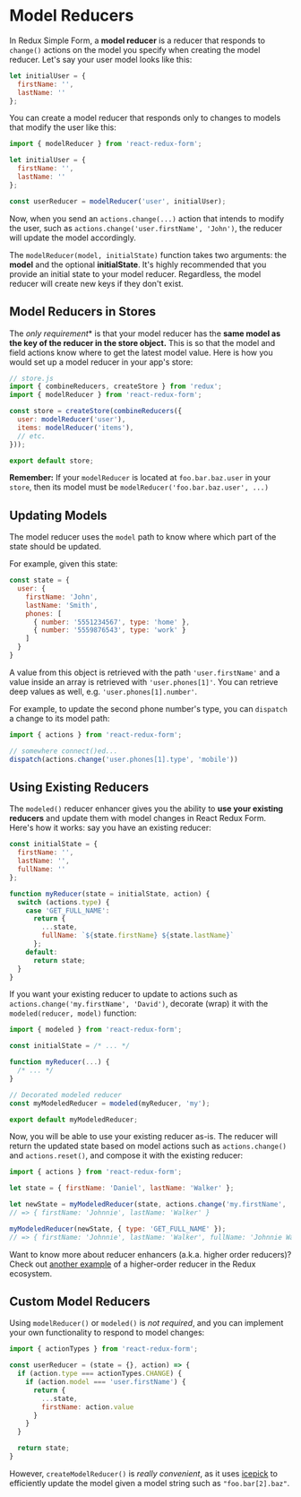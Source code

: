# Model Reducers

In Redux Simple Form, a **model reducer** is a reducer that responds to `change()` actions on the model you specify when creating the model reducer. Let's say your user model looks like this:

```js
let initialUser = {
  firstName: '',
  lastName: ''
};
```

You can create a model reducer that responds only to changes to models that modify the user like this:

```js
import { modelReducer } from 'react-redux-form';

let initialUser = {
  firstName: '',
  lastName: ''
};

const userReducer = modelReducer('user', initialUser);
```

Now, when you send an `actions.change(...)` action that intends to modify the user, such as `actions.change('user.firstName', 'John')`, the reducer will update the model accordingly.

The `modelReducer(model, initialState)` function takes two arguments: the **model** and the optional **initialState**. It's highly recommended that you provide an initial state to your model reducer. Regardless, the model reducer will create new keys if they don't exist.

## Model Reducers in Stores

The _only requirement_\* is that your model reducer has the **same model as the key of the reducer in the store object.** This is so that the model and field actions know where to get the latest model value. Here is how you would set up a model reducer in your app's store:

```js
// store.js
import { combineReducers, createStore } from 'redux';
import { modelReducer } from 'react-redux-form';

const store = createStore(combineReducers({
  user: modelReducer('user'),
  items: modelReducer('items'),
  // etc.
}));

export default store;
```

**Remember:** If your `modelReducer` is located at `foo.bar.baz.user` in your `store`, then its model must be `modelReducer('foo.bar.baz.user', ...)`

## Updating Models

The model reducer uses the `model` path to know where which part of the state should be updated.

For example, given this state:

```js
const state = {
  user: {  
    firstName: 'John',
    lastName: 'Smith',
    phones: [
      { number: '5551234567', type: 'home' },
      { number: '5559876543', type: 'work' }
    ]
  }
}
```

A value from this object is retrieved with the path `'user.firstName'` and a value inside an array is retrieved with `'user.phones[1]'`. You can retrieve deep values as well, e.g. `'user.phones[1].number'`.

For example, to update the second phone number's type, you can `dispatch` a change to its model path:

```js
import { actions } from 'react-redux-form';

// somewhere connect()ed...
dispatch(actions.change('user.phones[1].type', 'mobile'))
```

## Using Existing Reducers

The `modeled()` reducer enhancer gives you the ability to **use your existing reducers** and update them with model changes in React Redux Form. Here's how it works: say you have an existing reducer:

```js
const initialState = {
  firstName: '',
  lastName: '',
  fullName: ''
};

function myReducer(state = initialState, action) {
  switch (actions.type) {
    case 'GET_FULL_NAME':
      return {
        ...state,
        fullName: `${state.firstName} ${state.lastName}`
      };
    default:
      return state;
  }
}
```

If you want your existing reducer to update to actions such as `actions.change('my.firstName', 'David')`, decorate (wrap) it with the `modeled(reducer, model)` function:

```js
import { modeled } from 'react-redux-form';

const initialState = /* ... */

function myReducer(...) {
  /* ... */
}

// Decorated modeled reducer
const myModeledReducer = modeled(myReducer, 'my');

export default myModeledReducer;
```

Now, you will be able to use your existing reducer as-is. The reducer will return the updated state based on model actions such as `actions.change()` and `actions.reset()`, and compose it with the existing reducer:

```js
import { actions } from 'react-redux-form';

let state = { firstName: 'Daniel', lastName: 'Walker' };

let newState = myModeledReducer(state, actions.change('my.firstName', 'Johnnie'));
// => { firstName: 'Johnnie', lastName: 'Walker' }

myModeledReducer(newState, { type: 'GET_FULL_NAME' });
// => { firstName: 'Johnnie', lastName: 'Walker', fullName: 'Johnnie Walker' }
```

Want to know more about reducer enhancers (a.k.a. higher order reducers)? Check out [another example](http://rackt.org/redux/docs/recipes/ImplementingUndoHistory.html) of a higher-order reducer in the Redux ecosystem.

## Custom Model Reducers

Using `modelReducer()` or `modeled()` is *not required*, and you can implement your own functionality to respond to model changes:

```js
import { actionTypes } from 'react-redux-form';

const userReducer = (state = {}, action) => {
  if (action.type === actionTypes.CHANGE) {
    if (action.model === 'user.firstName') {
      return {
        ...state,
        firstName: action.value
      }
    }
  }

  return state;
}
```

However, `createModelReducer()` is _really convenient_, as it uses [icepick](https://github.com/aearly/icepick) to efficiently update the model given a model string such as `"foo.bar[2].baz"`.

